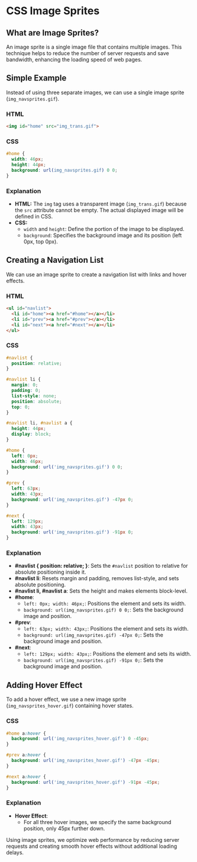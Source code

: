 
# CSS Image Sprites

## What are Image Sprites?

An image sprite is a single image file that contains multiple images. This technique helps to reduce the number of server requests and save bandwidth, enhancing the loading speed of web pages.

## Simple Example

Instead of using three separate images, we can use a single image sprite (`img_navsprites.gif`).

### HTML
```html
<img id="home" src="img_trans.gif">
```

### CSS
```css
#home {
  width: 46px;
  height: 44px;
  background: url(img_navsprites.gif) 0 0;
}
```

### Explanation

- **HTML:** The `img` tag uses a transparent image (`img_trans.gif`) because the `src` attribute cannot be empty. The actual displayed image will be defined in CSS.
- **CSS:**
  - `width` and `height`: Define the portion of the image to be displayed.
  - `background`: Specifies the background image and its position (left 0px, top 0px).

## Creating a Navigation List

We can use an image sprite to create a navigation list with links and hover effects.

### HTML
```html
<ul id="navlist">
  <li id="home"><a href="#home"></a></li>
  <li id="prev"><a href="#prev"></a></li>
  <li id="next"><a href="#next"></a></li>
</ul>
```

### CSS
```css
#navlist {
  position: relative;
}

#navlist li {
  margin: 0;
  padding: 0;
  list-style: none;
  position: absolute;
  top: 0;
}

#navlist li, #navlist a {
  height: 44px;
  display: block;
}

#home {
  left: 0px;
  width: 46px;
  background: url('img_navsprites.gif') 0 0;
}

#prev {
  left: 63px;
  width: 43px;
  background: url('img_navsprites.gif') -47px 0;
}

#next {
  left: 129px;
  width: 43px;
  background: url('img_navsprites.gif') -91px 0;
}
```

### Explanation

- **#navlist { position: relative; }**: Sets the `#navlist` position to relative for absolute positioning inside it.
- **#navlist li**: Resets margin and padding, removes list-style, and sets absolute positioning.
- **#navlist li, #navlist a**: Sets the height and makes elements block-level.
- **#home**:
  - `left: 0px; width: 46px;`: Positions the element and sets its width.
  - `background: url(img_navsprites.gif) 0 0;`: Sets the background image and position.
- **#prev**:
  - `left: 63px; width: 43px;`: Positions the element and sets its width.
  - `background: url(img_navsprites.gif) -47px 0;`: Sets the background image and position.
- **#next**:
  - `left: 129px; width: 43px;`: Positions the element and sets its width.
  - `background: url(img_navsprites.gif) -91px 0;`: Sets the background image and position.

## Adding Hover Effect

To add a hover effect, we use a new image sprite (`img_navsprites_hover.gif`) containing hover states.

### CSS
```css
#home a:hover {
  background: url('img_navsprites_hover.gif') 0 -45px;
}

#prev a:hover {
  background: url('img_navsprites_hover.gif') -47px -45px;
}

#next a:hover {
  background: url('img_navsprites_hover.gif') -91px -45px;
}
```

### Explanation

- **Hover Effect**:
  - For all three hover images, we specify the same background position, only 45px further down.

Using image sprites, we optimize web performance by reducing server requests and creating smooth hover effects without additional loading delays.
